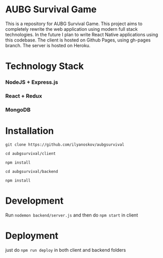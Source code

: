 # AUBG Survival Game

This is a repository for AUBG Survival Game. This project aims to completely rewrite the web application using modern full stack technologies.
In the future I plan to write React Native applications using this codebase.
The client is hosted on Github Pages, using gh-pages branch. The server is hosted on Heroku.

# Technology Stack

### NodeJS + Express.js 
### React + Redux
### MongoDB

# Installation
```git clone https://github.com/ilyanoskov/aubgsurvival ```

```cd aubgsurvival/client ```

```npm install```

```cd aubgsurvival/backend ```

```npm install```

# Development
Run ```nodemon backend/server.js```
and then do ```npm start``` in client

# Deployment 

just do ```npm run deploy``` in both client and backend folders



